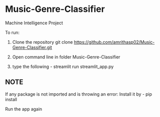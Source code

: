 # Music-Genre-Classifier
Machine Intelligence Project

To run:

1. Clone the repository
  git clone https://github.com/amrithasp02/Music-Genre-Classifier.git
  
2. Open command line in folder Music-Genre-Classifier
 
3. type the following -
  streamlit run streamlit_app.py
  
NOTE
---
If any package is not imported and is throwing an error:
Install it by -
  pip install <package name>
  
Run the app again
